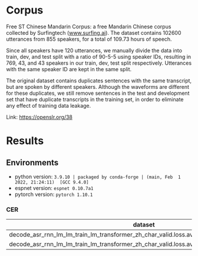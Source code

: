 # Corpus
Free ST Chinese Mandarin Corpus: a free Mandarin Chinese corpus collected by Surfingtech (www.surfing.ai). The dataset contains 102600 utterances from 855 speakers, for a total of 109.73 hours of speech. 

Since all speakers have 120 utterances, we manually divide the data into train, dev, and test split with a ratio of 90-5-5 using speaker IDs, resulting in 769, 43, and 43 speakers in our train, dev, test split respectively. Utterances with the same speaker ID are kept in the same split.

The original dataset contains duplicates sentences with the same transcript, but are spoken by different speakers. Although the waveforms are different for these duplicates, we still remove sentences in the test and development set that have duplicate transcripts in the training set, in order to eliminate any effect of training data leakage.

Link: https://openslr.org/38

# Results
## Environments
- python version: `3.9.10 | packaged by conda-forge | (main, Feb  1 2022, 21:24:11)  [GCC 9.4.0]`
- espnet version: `espnet 0.10.7a1`
- pytorch version: `pytorch 1.10.1`

### CER

|dataset|Snt|Wrd|Corr|Sub|Del|Ins|Err|S.Err|
|---|---|---|---|---|---|---|---|---|
|decode_asr_rnn_lm_lm_train_lm_transformer_zh_char_valid.loss.ave_asr_model_valid.acc.ave/dev|4322|46490|91.0|8.4|0.5|0.2|9.2|51.5|
|decode_asr_rnn_lm_lm_train_lm_transformer_zh_char_valid.loss.ave_asr_model_valid.acc.ave/test|4167|45803|91.1|8.5|0.5|0.2|9.1|52.2|
